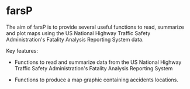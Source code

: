 # farsP

The aim of farsP is to provide several useful functions to read, summarize and plot maps using the US National Highway Traffic Safety Administration's Fatality Analysis Reporting System data.

Key features:

* Functions to read and summarize data from the US National Highway Traffic Safety 
Administration's Fatality Analysis Reporting System

* Functions to produce a map graphic containing accidents locations.

